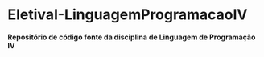 # EletivaI-LinguagemProgramacaoIV
**Repositório de código fonte da disciplina de Linguagem de Programação IV**

 
